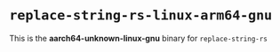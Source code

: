 # `replace-string-rs-linux-arm64-gnu`

This is the **aarch64-unknown-linux-gnu** binary for `replace-string-rs`
